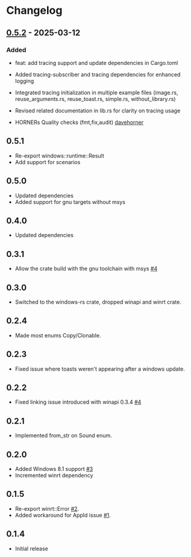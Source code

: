 # Changelog


## [0.5.2](https://github.com/allenbenz/winrt-notification/compare/v0.5.1...v0.5.2) - 2025-03-12

### Added

- feat: add tracing support and update dependencies in Cargo.toml

- Added tracing-subscriber and tracing dependencies for enhanced logging
- Integrated tracing initialization in multiple example files (image.rs,
  reuse_arguments.rs, reuse_toast.rs, simple.rs, without_library.rs)
- Revised related documentation in lib.rs for clarity on tracing usage
- HORNERs Quality checks (fmt,fix,audit) [davehorner](https://github.com/davehorner) 



## 0.5.1
 - Re-export windows::runtime::Result
 - Add support for scenarios

## 0.5.0
 - Updated dependencies
 - Added support for gnu targets without msys

## 0.4.0
 - Updated dependencies

## 0.3.1
 - Allow the crate build with the gnu toolchain with msys [#4][i4]

## 0.3.0
 - Switched to the windows-rs crate, dropped winapi and winrt crate.

 ## 0.2.4
 - Made most enums Copy/Clonable.

## 0.2.3
 - Fixed issue where toasts weren't appearing after a windows update.

## 0.2.2
 - Fixed linking issue introduced with winapi 0.3.4 [#4][i4]

## 0.2.1
 - Implemented from_str on Sound enum.

## 0.2.0
 - Added Windows 8.1 support [#3][i3]
 - Incremented winrt dependency

## 0.1.5

- Re-export winrt::Error [#2][i2].
- Added workaround for AppId issue [#1][i1].

## 0.1.4

- Initial release

[i1]: https://github.com/allenbenz/winrt-notification/issues/1
[i2]: https://github.com/allenbenz/winrt-notification/issues/2
[i3]: https://github.com/allenbenz/winrt-notification/issues/3
[i4]: https://github.com/allenbenz/winrt-notification/issues/4
